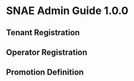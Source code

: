 
# SNAE Admin Guide 1.0.0

## Tenant Registration
## Operator Registration
## Promotion Definition



